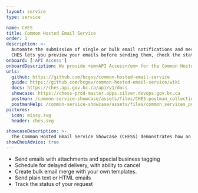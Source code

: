 ```yaml
---
layout: service
type: service

name: CHES
title: Common Hosted Email Service
order: 1
description: >-
  Automate the submission of single or bulk email notifications and merge those emails with your beautiful personalized HTML templates.
  CHES lets you preview your emails before sending them, check the status of your sent emails and schedule emails to be sent at a later time and more.
onboard: ['API Access']
onboardDescription: We provide <em>API Access</em> for the Common Hosted Email Service.
urls:
  github: https://github.com/bcgov/common-hosted-email-service
  guide: https://github.com/bcgov/common-hosted-email-service/wiki
  docs: https://ches.api.gov.bc.ca/api/v1/docs
  showcase: https://chess-prod-master.apps.silver.devops.gov.bc.ca
  postman: /common-service-showcase/assets/files/CHES.postman_collection.json
  postmanHelp: /common-service-showcase/assets/files/common_services_postman_readme.md
pictures:
  icon: missy.svg
  header: ches.svg

showcaseDescription: >-
  The Common Hosted Email Service Showcase (CHESS) demonstrates how an application can have messaging functionality by calling an API. In this case, it demonstrates how to call and leverage the features offered in CHES.
showChesAdvice: true
---
```

- Send emails with attachments and special business tagging
- Schedule for delayed delivery, with ability to cancel
- Create bulk email merge with your own templates.
- Send plain text or HTML emails
- Track the status of your request

